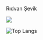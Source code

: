 Rıdvan Şevik

[![](https://github-readme-stats.vercel.app/api?username=melihdvn&hide=contribs,stars,prs,issues&count_private=true&theme=transparent&show_icons=true)](https://github.com/melihdvn)

![Top Langs](https://github-readme-stats.vercel.app/api/top-langs/?username=melihdvn&theme=transparent&count_private=true)
